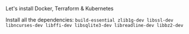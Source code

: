 Let's install Docker, Terraform & Kubernetes

Install all the dependencies:
`build-essential zlib1g-dev libssl-dev libncurses-dev libffi-dev libsqlite3-dev libreadline-dev libbz2-dev`